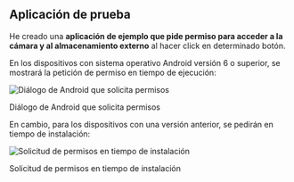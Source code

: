 ## Aplicación de prueba

He creado una **aplicación de ejemplo que pide permiso para acceder a la cámara y al almacenamiento externo** al hacer click en determinado botón.

En los dispositivos con sistema operativo Android versión 6 o superior, se mostrará la petición de permiso en tiempo de ejecución:

![Diálogo de Android que solicita permisos](https://parzibyte.me/blog/wp-content/uploads/2019/02/Diálogo-de-Android-que-solicita-permisos.jpg)

Diálogo de Android que solicita permisos

En cambio, para los dispositivos con una versión anterior, se pedirán en tiempo de instalación:

![Solicitud de permisos en tiempo de instalación](https://parzibyte.me/blog/wp-content/uploads/2019/02/Solicitud-de-permisos-en-tiempo-de-instalación.jpg)

Solicitud de permisos en tiempo de instalación
